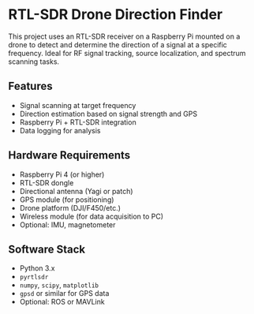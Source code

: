 # RTL-SDR Drone Direction Finder

This project uses an RTL-SDR receiver on a Raspberry Pi mounted on a drone to detect and determine the direction of a signal at a specific frequency. Ideal for RF signal tracking, source localization, and spectrum scanning tasks.

## Features

- Signal scanning at target frequency
- Direction estimation based on signal strength and GPS
- Raspberry Pi + RTL-SDR integration
- Data logging for analysis

## Hardware Requirements

- Raspberry Pi 4 (or higher)
- RTL-SDR dongle
- Directional antenna (Yagi or patch)
- GPS module (for positioning)
- Drone platform (DJI/F450/etc.)
- Wireless module (for data acquisition to PC)
- Optional: IMU, magnetometer

## Software Stack

- Python 3.x
- `pyrtlsdr`
- `numpy`, `scipy`, `matplotlib`
- `gpsd` or similar for GPS data
- Optional: ROS or MAVLink

